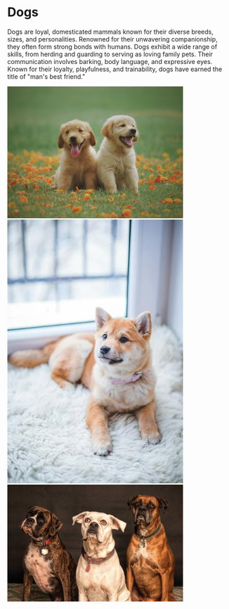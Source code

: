 # Dogs

Dogs are loyal, domesticated mammals known for their diverse breeds, sizes, and personalities. Renowned for their unwavering companionship, they often form strong bonds with humans. Dogs exhibit a wide range of skills, from herding and guarding to serving as loving family pets. Their communication involves barking, body language, and expressive eyes. Known for their loyalty, playfulness, and trainability, dogs have earned the title of "man's best friend."

<img src = "/assets/dogs.jpg" alt = "first dog image" width = "400px" height = "auto">
<img src = "/assets/dog.webp" alt = "second dog image" width = "400px" height = "auto">
<img src = "/assets/dogs2.jpeg" alt = "third dog image" width = "400px" height = "auto">
